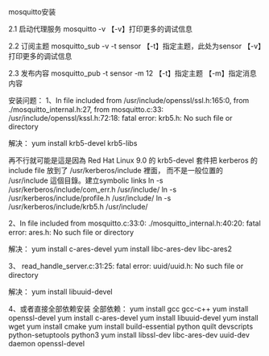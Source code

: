 mosquitto安装


2.1 启动代理服务
mosquitto -v
    【-v】打印更多的调试信息

2.2 订阅主题
mosquitto_sub -v -t sensor
    【-t】指定主题，此处为sensor
    【-v】打印更多的调试信息

2.3 发布内容
mosquitto_pub -t sensor  -m 12
    【-t】指定主题
    【-m】指定消息内容


安装问题：
1、In file included from /usr/include/openssl/ssl.h:165:0,
                 from ./mosquitto_internal.h:27,
                 from mosquitto.c:33:
/usr/include/openssl/kssl.h:72:18: fatal error: krb5.h: No such file or directory

解决：
yum install krb5-devel krb5-libs

再不行就可能是這是因為 Red Hat Linux 9.0 的 krb5-devel 套件把 kerberos 的 include file 放到了 /usr/kerberos/include 裡面，
而不是一般位置的 /usr/include 這個目錄。建立symbolic links
ln -s /usr/kerberos/include/com_err.h /usr/include/ 
ln -s /usr/kerberos/include/profile.h /usr/include/ 
ln -s /usr/kerberos/include/krb5.h /usr/include/

2、In file included from mosquitto.c:33:0:
./mosquitto_internal.h:40:20: fatal error: ares.h: No such file or directory

解决：
yum install c-ares-devel
yum install libc-ares-dev libc-ares2
                                       
3、
read_handle_server.c:31:25: fatal error: uuid/uuid.h: No such file or directory

解决：
 yum install libuuid-devel
 
4、或者直接全部依赖安装
全部依赖：
yum install gcc gcc-c++
yum install openssl-devel
yum install c-ares-devel
yum install libuuid-devel
yum install wget
yum install cmake
yum install build-essential python quilt devscripts python-setuptools python3 
yum install libssl-dev libc-ares-dev uuid-dev daemon openssl-devel

